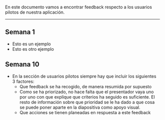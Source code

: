 En este documento vamos a encontrar feedback respecto a los usuarios pilotos de nuestra aplicación.
****
## Semana 1
+ Esto es un ejemplo
+ Esto es otro ejemplo

## Semana 10
- En la sección de usuarios pilotos siempre hay que incluir los siguientes 3 factores:
    - Que feedback se ha recogido, de manera resumida por supuesto
    - Como se ha priorizado, no hace falta que el presentador vaya uno por uno con que explique que criterios ha seguido es suficiente. El resto de información sobre que prioridad se le ha dado a que cosa se puede poner aparte en la diapositiva como apoyo visual.
    - Que acciones se tienen planeadas en respuesta a este feedback